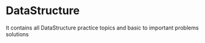 # DataStructure
It contains all DataStructure practice topics and basic to important problems solutions
